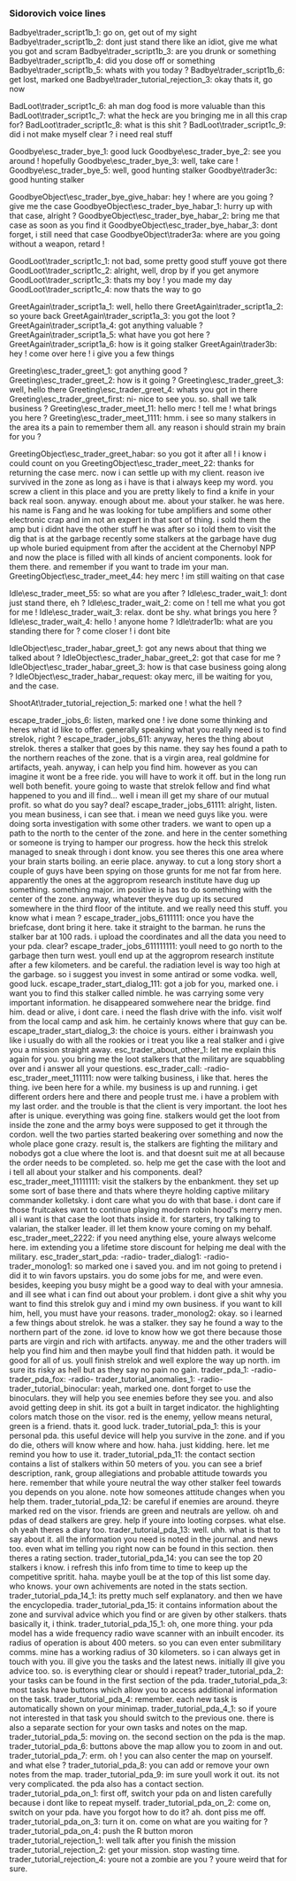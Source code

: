 ### Sidorovich voice lines

Badbye\trader_script1b_1: go on, get out of my sight
Badbye\trader_script1b_2: dont just stand there like an idiot, give me what you got and scram
Badbye\trader_script1b_3: are you drunk or something
Badbye\trader_script1b_4: did you dose off or something
Badbye\trader_script1b_5: whats with you today ?
Badbye\trader_script1b_6: get lost, marked one
Badbye\trader_tutorial_rejection_3: okay thats it, go now

BadLoot\trader_script1c_6: ah man dog food is more valuable than this
BadLoot\trader_script1c_7: what the heck are you bringing me in all this crap for?
BadLoot\trader_script1c_8: what is this shit ?
BadLoot\trader_script1c_9: did i not make myself clear ? i need real stuff

Goodbye\esc_trader_bye_1: good luck
Goodbye\esc_trader_bye_2: see you around ! hopefully
Goodbye\esc_trader_bye_3: well, take care !
Goodbye\esc_trader_bye_5: well, good hunting stalker
Goodbye\trader3c: good hunting stalker

GoodbyeObject\esc_trader_bye_give_habar: hey ! where are you going ? give me the case
GoodbyeObject\esc_trader_bye_habar_1: hurry up with that case, alright ?
GoodbyeObject\esc_trader_bye_habar_2: bring me that case as soon as you find it
GoodbyeObject\esc_trader_bye_habar_3: dont forget, i still need that case
GoodbyeObject\trader3a: where are you going without a weapon, retard !

GoodLoot\trader_script1c_1: not bad, some pretty good stuff youve got there
GoodLoot\trader_script1c_2: alright, well, drop by if you get anymore
GoodLoot\trader_script1c_3: thats my boy ! you made my day
GoodLoot\trader_script1c_4: now thats the way to go

GreetAgain\trader_script1a_1: well, hello there
GreetAgain\trader_script1a_2: so youre back
GreetAgain\trader_script1a_3: you got the loot ?
GreetAgain\trader_script1a_4: got anything valuable ?
GreetAgain\trader_script1a_5: what have you got here ?
GreetAgain\trader_script1a_6: how is it going stalker
GreetAgain\trader3b: hey ! come over here ! i give you a few things

Greeting\esc_trader_greet_1: got anything good ?
Greeting\esc_trader_greet_2: how is it going ?
Greeting\esc_trader_greet_3: well, hello there
Greeting\esc_trader_greet_4: whats you got in there
Greeting\esc_trader_greet_first: ni- nice to see you. so. shall we talk business ?
Greeting\esc_trader_meet_11: hello merc ! tell me ! what brings you here ?
Greeting\esc_trader_meet_1111: 
	hmm. i see so many stalkers in the area its a pain to remember them all. 
	any reason i should strain my brain for you ?

GreetingObject\esc_trader_greet_habar: so you got it after all ! i know i could count on you
GreetingObject\esc_trader_meet_22: 
	thanks for returning the case merc. now i can settle up with my client.
	reason ive survived in the zone as long as i have is that i always keep my word.
	you screw a client in this place and you are pretty likely to find a knife in your back real soon.
	anyway. enough about me. about your stalker. he was here. his name is Fang and he was looking for tube amplifiers
	and some other electronic crap and im not an expert in that sort of thing.
	i sold them the amp but i didnt have the other stuff he was after so i told them to visit the dig that is at the garbage
	recently some stalkers at the garbage have dug up whole buried equipment from after the accident at the Chernobyl NPP
	and now the place is filled with all kinds of ancient components. look for them there.
	and remember if you want to trade im your man.
GreetingObject\esc_trader_meet_44: hey merc ! im still waiting on that case

Idle\esc_trader_meet_55: so what are you after ?
Idle\esc_trader_wait_1: dont just stand there, eh ?
Idle\esc_trader_wait_2: come on ! tell me what you got for me !
Idle\esc_trader_wait_3: relax. dont be shy. what brings you here ?
Idle\esc_trader_wait_4: hello ! anyone home ?
Idle\trader1b: what are you standing there for ? come closer ! i dont bite

IdleObject\esc_trader_habar_greet_1: got any news about that thing we talked about ?
IdleObject\esc_trader_habar_greet_2: got that case for me ?
IdleObject\esc_trader_habar_greet_3: how is that case business going along ?
IdleObject\esc_trader_habar_request: okay merc, ill be waiting for you, and the case.

ShootAt\trader_tutorial_rejection_5: marked one ! what the hell ?

escape_trader_jobs_6: 
	listen, marked one ! ive done some thinking and heres what id like to offer. 
	generally speaking what you really need is to find strelok, right ?
escape_trader_jobs_611:
	anyway, heres the thing about strelok. theres a stalker that goes by this name.
	they say hes found a path to the northern reaches of the zone.
	that is a virgin area, real goldmine for artifacts, yeah.
	anyway, i can help you find him. however as you can imagine it wont be a free ride.
	you will have to work it off. but in the long run well both benefit.
	youre going to waste that strelok fellow and find what happened to you and ill find...
	well i mean ill get my share of our mutual profit.
	so what do you say? deal?
escape_trader_jobs_61111: 
	alright, listen. you mean business, i can see that. i mean we need guys like you.
	were doing sorta investigation with some other traders. 
	we want to open up a path to the north to the center of the zone.
	and here in the center something or someone is trying to hamper our progress.
	how the heck this strelok managed to sneak through i dont know.
	you see theres this one area where your brain starts boiling.
	an eerie place. anyway. to cut a long story short a couple of guys have been spying on those grunts for me 
	not far from here. apparently the ones at the aggroprom research institute have dug up something.
	something major. im positive is has to do something with the center of the zone. 
	anyway, whatever theyve dug up its secured somewhere in the third floor of the intitute. 
	and we really need this stuff. you know what i mean ?
escape_trader_jobs_6111111:
	once you have the briefcase, dont bring it here. take it straight to the barman. 
	he runs the stalker bar at 100 rads. i upload the coordinates and all the data you need to your pda. clear?
escape_trader_jobs_611111111:
	youll need to go north to the garbage then turn west. youll end up at the aggroprom research institute after a few kilometers.
	and be careful. the radiation level is way too high at the garbage. so i suggest you invest in some antirad or some vodka.
	well, good luck.
escape_trader_start_dialog_111:
	got a job for you, marked one. i want you to find this stalker called nimble. 
	he was carrying some very important information. he disappeared somwehere near the bridge.
	find him. dead or alive, i dont care. i need the flash drive with the info. 
	visit wolf from the local camp and ask him. he certainly knows where that guy can be. 
escape_trader_start_dialog_3:
	the choice is yours. either i brainwash you like i usually do with all the rookies 
	or i treat you like a real stalker and i give you a mission straight away.
esc_trader_about_other_1: 
	let me explain this again for you. 
	you bring me the loot stalkers that the military are squabbling over and i answer all your questions.
esc_trader_call:
	-radio-
esc_trader_meet_111111:
	now were talking business, i like that. heres the thing. ive been here for a while. 
	my business is up and running. i get different orders here and there and people trust me.
	i have a problem with my last order. and the trouble is that the client is very important.
	the loot hes after is unique. everything was going fine. 
	stalkers would get the loot from inside the zone and the army boys were supposed to get it through the cordon.
	well the two parties started beakering over something and now the whole place gone crazy.
	result is, the stalkers are fighting the military and nobodys got a clue where the loot is.
	and that doesnt suit me at all because the order needs to be completed. 
	so. help me get the case with the loot and i tell all about your stalker and his components.
	deal?
esc_trader_meet_11111111:
	visit the stalkers by the enbankment. they set up some sort of base there 
	and thats where theyre holding captive military commander kolletsky.
	i dont care what you do with that base. i dont care if those fruitcakes want to continue playing modern robin hood's merry men.
	all i want is that case the loot thats inside it. for starters, try talking to valarian, the stalker leader. 
	ill let them know youre coming on my behalf.
esc_trader_meet_2222:
	if you need anything else, youre always welcome here. 
	im extending you a lifetime store discount for helping me deal with the military.
esc_trader_start_pda:
	-radio-
trader_dialog1:
	-radio-
trader_monolog1:
	so marked one i saved you. and im not going to pretend i did it to win favors upstairs. 
	you do some jobs for me, and were even. besides, keeping you busy might be a good way to deal with your amnesia.
	and ill see what i can find out about your problem. 
	i dont give a shit why you want to find this strelok guy and i mind my own business.
	if you want to kill him, hell, you must have your reasons.
trader_monolog2:
	okay. so i learned a few things about strelok. he was a stalker. they say he found a way to the northern part of the zone.
	id love to know how we got there because those parts are virgin and rich with artifacts.
	anyway. me and the other traders will help you find him and then maybe youll find that hidden path. 
	it would be good for all of us. youll finish strelok and well explore the way up north. 
	im sure its risky as hell but as they say no pain no gain. 
trader_pda_1:
	-radio-
trader_pda_fox:
	-radio-
trader_tutorial_anomalies_1:
	-radio-
trader_tutorial_binocular:
	yeah, marked one. dont forget to use the binoculars. they will help you see enemies before they see you. 
	and also avoid getting deep in shit. its got a built in target indicator. 
	the highlighting colors match those on the visor. red is the enemy, yellow means netural, green is a friend.
	thats it. good luck.
trader_tutorial_pda_1:
	this is your personal pda. this useful device will help you survive in the zone. 
	and if you do die, others will know where and how. 
	haha. just kidding. here. let me remind you how to use it.
trader_tutorial_pda_11:
	the contact section contains a list of stalkers within 50 meters of you.
	you can see a brief description, rank, group allegiations and probable attitude towards you here.
	remember that while youre neutral the way other stalker feel towards you depends on you alone.
	note how someones attitude changes when you help them.
trader_tutorial_pda_12:
	be careful if enemies are around. theyre marked red on the visor. 
	friends are green and neutrals are yellow.
	oh and pdas of dead stalkers are grey. help if youre into looting corpses.
	what else. oh yeah theres a diary too.
trader_tutorial_pda_13:
	well. uhh. what is that to say about it.
	all the information you need is noted in the journal. 
	and news too. even what im telling you right now can be found in this section.
	then theres a rating section.
trader_tutorial_pda_14:
	you can see the top 20 stalkers i know. i refresh this info from time to time 
	to keep up the competitive spritit. haha.
	maybe youll be at the top of this list some day. who knows.
	your own achivements are noted in the stats section.
trader_tutorial_pda_14_1:
	its pretty much self explanatory.
	and then we have the encyclopedia.
trader_tutorial_pda_15:
	it contains information about the zone
	and survival advice which you find or are given by other stalkers.
	thats basically it, i think.
trader_tutorial_pda_15_1:
	oh, one more thing. your pda model has a wide frequency radio wave scanner with an inbuilt encoder. 
	its radius of operation is about 400 meters. so you can even enter submilitary comms. 
	mine has a working radius of 30 kilometers. so i can always get in touch with you.
	ill give you the tasks and the latest news. initially ill give you advice too. 
	so. is everything clear or should i repeat?
trader_tutorial_pda_2:
	your tasks can be found in the first section of the pda.
trader_tutorial_pda_3:
	most tasks have buttons which allow you to access additional information on the task.
trader_tutorial_pda_4:
	remember. each new task is automatically shown on your minimap.
trader_tutorial_pda_4_1:
	so if youre not interested in that task you should switch to the previous one. 
	there is also a separate section for your own tasks and notes on the map.
trader_tutorial_pda_5:
	moving on. the second section on the pda is the map.
trader_tutorial_pda_6:
	buttons above the map allow  you to zoom in and out. 
trader_tutorial_pda_7:
	erm. oh ! you can also center the map on yourself. and what else ?
trader_tutorial_pda_8:
	you can add or remove your own notes from the map.
trader_tutorial_pda_9:
	im sure youll work it out. its not very complicated.
	the pda also has a contact section.
trader_tutorial_pda_on_1:
	first off, switch your pda on and listen carefully because i dont like to repeat myself.
trader_tutorial_pda_on_2:
	come on, switch on your pda. have you forgot how to do it? ah. dont piss me off.
trader_tutorial_pda_on_3:
	turn it on. come on what are you waiting for ?
trader_tutorial_pda_on_4:
	push the R button moron
trader_tutorial_rejection_1:
	well talk after you finish the mission
trader_tutorial_rejection_2:
	get your mission. stop wasting time.
trader_tutorial_rejection_4:
	youre not a zombie are you ? youre weird that for sure.
